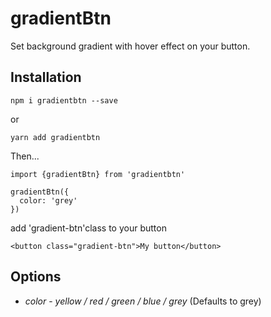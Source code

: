 # gradientBtn

Set background gradient with hover effect on your button.

## Installation

`npm i gradientbtn --save`

or 

`yarn add gradientbtn`

Then... 

```
import {gradientBtn} from 'gradientbtn'

gradientBtn({
  color: 'grey'
})
```
add 'gradient-btn'class to your button 

```
<button class="gradient-btn">My button</button>
```

## Options

* *color* - _yellow / red / green / blue / grey_ (Defaults to grey)
